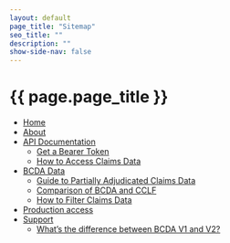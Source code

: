 ```yaml
---
layout: default
page_title: "Sitemap"
seo_title: ""
description: ""
show-side-nav: false
---
```


# {{ page.page_title }}

<ul>
    <li>
        <a href="{{ '/index.html' | relative_url }}">Home</a>
    </li>
    <li>
        <a href="{{ '/about.html' | relative_url }}">About</a>
    </li>
    <li>
        <a href="{{ '/api-documentation.html' | relative_url }}">API Documentation</a>
        <ul>
            <li>
                <a href="{{ '/get-a-bearer-token.html.html' | relative_url }}">Get a Bearer Token</a>
            </li>
            <li>
                <a href="{{ '/access-claims-data.html' | relative_url }}">How to Access Claims Data</a>
            </li>
        </ul>
    </li>
    <li>
        <a href="{{ '/bcda-data.html' | relative_url }}">BCDA Data</a>
        <ul>
            <li>
                <a href="{{ '/partially-adjudicated-claims-data.html' | relative_url }}">Guide to Partially Adjudicated Claims Data</a>
            </li>
            <li>
                <a href="{{ '/comparison-bcda-cclf-files.html' | relative_url }}">Comparison of BCDA and CCLF</a>
            </li>
            <li>
                <a href="{{ '/filter-claims-data.html' | relative_url }}">How to Filter Claims Data</a>
            </li>
        </ul>
    </li>
    <li>
        <a href="{{ '/production-access.html' | relative_url }}">Production access</a>
    </li>
    <li>
        <a href="{{ '/support.html' | relative_url }}">Support</a>
        <ul>
            <li>
                <a href="{{ '/difference-between-v1-v2.html' | relative_url }}">What’s the difference between BCDA V1 and V2?</a>
            </li>
        </ul>
    </li>
</ul>
